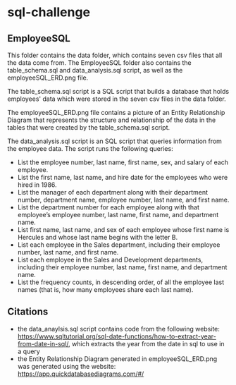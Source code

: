 # sql-challenge
## EmployeeSQL
This folder contains the data folder, which contains seven csv files that all the data come from. The EmployeeSQL folder also contains the table_schema.sql and data_analysis.sql script, as well as the employeeSQL_ERD.png file. 

The table_schema.sql script is a SQL script that builds a database that holds employees' data which were stored in the seven csv files in the data folder. 

The employeeSQL_ERD.png file contains a picture of an Entity Relationship Diagram that represents the structure and relationship of the data in the tables that were created by the table_schema.sql script.

The data_analysis.sql script is an SQL script that queries information from the employee data. The script runs the following queries:
- List the employee number, last name, first name, sex, and salary of each employee.
- List the first name, last name, and hire date for the employees who were hired in 1986.
- List the manager of each department along with their department number, department name, employee number, last name, and first name.
- List the department number for each employee along with that employee’s employee number, last name, first name, and department name.
- List first name, last name, and sex of each employee whose first name is Hercules and whose last name begins with the letter B.
- List each employee in the Sales department, including their employee number, last name, and first name.
- List each employee in the Sales and Development departments, including their employee number, last name, first name, and department name.
- List the frequency counts, in descending order, of all the employee last names (that is, how many employees share each last name).

## Citations
- the data_anaylsis.sql script contains code from the following website: https://www.sqltutorial.org/sql-date-functions/how-to-extract-year-from-date-in-sql/, which extracts the year from the date in sql to use in a query
- the Entity Relationship Diagram generated in employeeSQL_ERD.png was generated using the website: https://app.quickdatabasediagrams.com/#/
